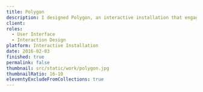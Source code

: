 ```yaml
---
title: Polygon
description: I designed Polygon, an interactive installation that engages a single participant or an entire group, offering multiple interactions based on the sequencer philosophy.
client:
roles:
  - User Interface
  - Interaction Design
platform: Interactive Installation
date: 2016-02-03
finished: true
permalink: false
thumbnail: src/static/work/polygon.jpg
thumbnailRatio: 16-10
eleventyExcludeFromCollections: true
---
```

